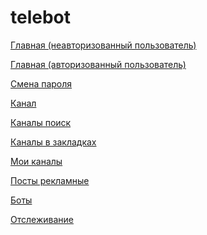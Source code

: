 # telebot
<p>
	<a href="https://efekta.github.io/telebot/build/index.html">Главная (неавторизованный пользователь)</a>
</p>
<p>
	<a href="https://efekta.github.io/telebot/build/index_user.html">Главная (авторизованный пользователь)</a>
</p>
<p>
	<a href="https://efekta.github.io/telebot/build/password_change.html">Смена пароля</a>
</p>
<p>
	<a href="https://efekta.github.io/telebot/build/channel.html">Канал</a>
</p>
<p>
	<a href="https://efekta.github.io/telebot/build/channels-search.html">Каналы поиск</a>
</p>
<p>
	<a href="https://efekta.github.io/telebot/build/channelы-bookmarks.html">Каналы в закладках</a>
</p>
<p>
	<a href="https://efekta.github.io/telebot/build/channels-my.html">Мои каналы</a>
</p>
<p>
	<a href="https://efekta.github.io/telebot/build/posts.html">Посты рекламные</a>
</p>
<p>
	<a href="https://efekta.github.io/telebot/bots/bots.html">Боты</a>
</p>
<p>
	<a href="https://efekta.github.io/telebot/tracking/tracking.html">Отслеживание</a>
</p>